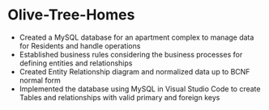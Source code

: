 # Olive-Tree-Homes


- Created a MySQL database for an apartment complex to manage data for Residents and handle operations 
- Established business rules considering the business processes for defining entities and relationships
- Created Entity Relationship diagram and normalized data up to BCNF normal form 
- Implemented the database using MySQL in Visual Studio Code to create Tables and relationships with valid primary and foreign keys  

